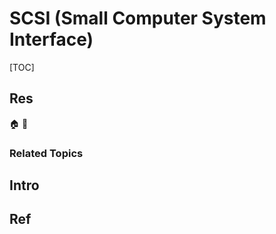 # SCSI (Small Computer System Interface)

[TOC]



## Res
🏠 
🚧 


### Related Topics



## Intro



## Ref
